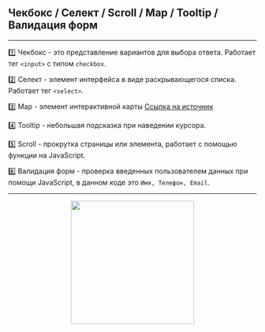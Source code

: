 ## Чекбокс / Селект / Scroll / Map / Tooltip / Валидация форм    

***
 
:one: Чекбокс - это представление вариантов для выбора ответа. Работает тег `<input>` с типом `checkbox`.

:two: Селект - элемент интерфейса в виде раскрывающегося списка. Работает тег `<select>`.

:three: Map - элемент интерактивной карты [Ссылка на источник](https://htmlbook.ru/html/map)

:four: Tooltip - небольшая подсказка при наведении курсора.

:five: Scroll - прокрутка страницы или элемента, работает с помощью функции на JavaScript.

:six: Валидация форм - проверка введенных пользователем данных при помощи JavaScript, в данном коде это `Имя, Телефон, Email`.    

  ***

<div id="footer" align="center">
  
<img src="https://media.giphy.com/media/v1.Y2lkPTc5MGI3NjExcXFtNDA2N2pkZ2djNzBsenV6NnVvdmR4ZDIzcjB3OG95Z2VncjE4cyZlcD12MV9pbnRlcm5hbF9naWZfYnlfaWQmY3Q9Zw/it3SErBlJmj60/giphy.gif" width="250"/> 

</div>
